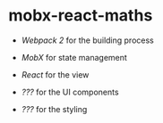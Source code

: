 # mobx-react-maths

- *Webpack 2* for the building process

- *MobX* for state management

- *React* for the view

- _???_ for the UI components

- _???_ for the styling